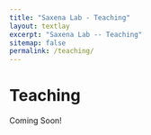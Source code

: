```yaml
---
title: "Saxena Lab - Teaching"
layout: textlay
excerpt: "Saxena Lab -- Teaching"
sitemap: false
permalink: /teaching/
---
```


# Teaching

Coming Soon!